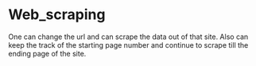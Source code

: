 # Web_scraping
One can change the url and can scrape the data out of that site.
Also can keep the track of the starting page number and continue to scrape till the ending page of the site.

